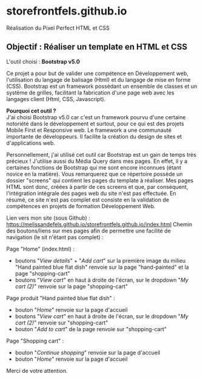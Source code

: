 # storefrontfels.github.io
Réalisation du Pixel Perfect HTML et CSS

<h2>Objectif : Réaliser un template en HTML et CSS</h2>

L'outil choisi : <strong>Bootstrap v5.0</strong>

Ce projet a pour but de valider une compétence en Développement web, l'utilisation du langage de balisage (Html) et du langage de mise en forme (CSS).
Bootstrap est un framework possèdant un ensemble de classes et un système de grilles, facilitant la fabrication d'une page web avec les langages client (Html, CSS, Javascript). 

<strong>Pourquoi cet outil ?</strong> <br> 
J'ai choisi Bootstrap v5.0 car c'est un framework pourvu d'une certaine notoriété dans le développement et surtout, pour ce qui est des projets Mobile First et Responsive web.
Le framework a une communauté importante de développeurs. Il facilite la création du design de sites et d'applications web.

Personnellement, j'ai utilisé cet outil car Bootstrap est un gain de temps très précieux !
J'utilise aussi du Média Query dans mes pages. En effet, il y a certaines fonctions de Bootstrap qui me sont encore inconnues (étant novice en la matière). 
Vous remarquerez que ce répertoire possède un dossier "screens" qui contient les pages du template à réaliser. Mes pages HTML sont donc, créées à partir de ces screens et que, par conséquent, l'intégration intégrale des pages web du site n'est pas effectuée.
En résumé, ce site n'est pas complet est consiste en la validation de compétences en projets de formation Développement Web.

Lien vers mon site (sous Github) : https://melissandefels.github.io/storefrontfels.github.io/index.html
Chemin des boutons/liens sur mes pages afin de permettre une facilité de navigation (le sit n'étant pas complet) :

Page "Home" (index.html) :
- boutons "<em>View details</em>" + "<em>Add cart</em>" sur la première image du milieu "Hand painted blue flat dish" renvoie sur la page "hand-painted" et la page "shopping-cart"
- boutons "<em>View cart</em>" en haut à droite de l'écran, sur le dropdown "<em>My cart (2)</em>" renvoie sur la page "shopping-cart"

Page produit "Hand painted blue flat dish" :
- bouton "<em>Home</em>" renvoie sur la page d'accueil
- boutons "<em>View cart</em>" en haut à droite de l'écran, sur le dropdown "<em>My cart (2)</em>" renvoie sur "shopping-cart"
- bouton "<em>Add to cart</em>" de la page renvoie sur "shopping-cart"

Page "Shopping cart" :
- bouton "<em>Continue shopping</em>" renvoie sur la page d'accueil 
- bouton "<em>Home</em>" renvoie sur la page d'accueil


Merci de votre attention. 
